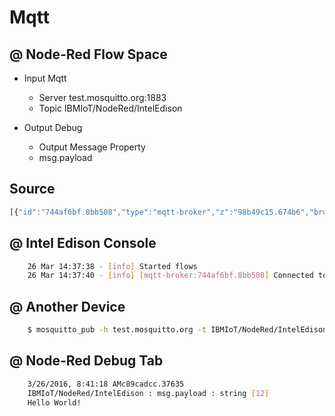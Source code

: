 # Mqtt

## @ Node-Red Flow Space

- Input Mqtt
  - Server test.mosquitto.org:1883
  - Topic IBMIoT/NodeRed/IntelEdison

- Output Debug
  - Output Message Property
  - msg.payload

## Source

```js
[{"id":"744af6bf.8bb508","type":"mqtt-broker","z":"98b49c15.674b6","broker":"test.mosquitto.org ","port":"1883","clientid":"","usetls":false,"verifyservercert":true,"compatmode":true,"keepalive":"60","cleansession":true,"willTopic":"","willQos":"0","willRetain":"false","willPayload":"","birthTopic":"","birthQos":"0","birthRetain":"false","birthPayload":""},{"id":"c89cadcc.37635","type":"debug","z":"98b49c15.674b6","name":"","active":true,"console":"false","complete":"false","x":591,"y":130,"wires":[]},{"id":"7f0cbf12.80f34","type":"mqtt in","z":"98b49c15.674b6","name":"","topic":"IBMIoT/NodeRed/IntelEdison","broker":"744af6bf.8bb508","x":356,"y":130,"wires":[["c89cadcc.37635"]]}]
```

## @ Intel Edison Console

```sh
    26 Mar 14:37:38 - [info] Started flows
    26 Mar 14:37:40 - [info] [mqtt-broker:744af6bf.8bb508] Connected to broker: mqtt://test.mosquitto.org :1883
```

## @ Another Device

```sh
    $ mosquitto_pub -h test.mosquitto.org -t IBMIoT/NodeRed/IntelEdison -m "Hello World!"
```

## @ Node-Red Debug Tab

```sh
    3/26/2016, 8:41:18 AMc89cadcc.37635
    IBMIoT/NodeRed/IntelEdison : msg.payload : string [12]
    Hello World!
```

